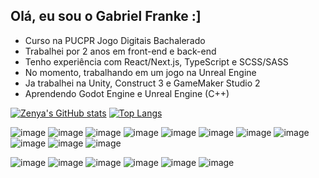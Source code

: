 ## Olá, eu sou o Gabriel Franke :]

- Curso na PUCPR Jogo Digitais Bachalerado
- Trabalhei por 2 anos em front-end e back-end
- Tenho experiência com React/Next.js, TypeScript e SCSS/SASS
- No momento, trabalhando em um jogo na Unreal Engine
- Ja trabalhei na Unity, Construct 3 e GameMaker Studio 2
- Aprendendo Godot Engine e Unreal Engine (C++)

[![Zenya's GitHub stats](https://github-readme-stats.vercel.app/api?username=zenyaboi&include_all_commits=true&count_private=true&show_icons=true&theme=dark&langs_count=5)](https://github.com/anuraghazra/github-readme-stats)
[![Top Langs](https://github-readme-stats.vercel.app/api/top-langs/?username=zenyaboi&count_private=true&show_icons=true&theme=dark&hide=shaderlab)](https://github.com/anuraghazra/github-readme-stats)

![image](https://img.shields.io/badge/HTML5-E34F26?style=for-the-badge&logo=html5&logoColor=white)
![image](https://img.shields.io/badge/CSS3-1572B6?style=for-the-badge&logo=css3&logoColor=white)
![image](https://img.shields.io/badge/Sass-CC6699?style=for-the-badge&logo=sass&logoColor=white)
![image](https://img.shields.io/badge/JavaScript-F7DF1E?style=for-the-badge&logo=javascript&logoColor=black)
![image](https://img.shields.io/badge/TypeScript-007ACC?style=for-the-badge&logo=typescript&logoColor=white)
![image](https://img.shields.io/badge/React-20232A?style=for-the-badge&logo=react&logoColor=61DAFB)
![image](https://img.shields.io/badge/Next.js-black?logo=next.js&logoColor=white)
![image](https://img.shields.io/badge/C%23-239120?style=for-the-badge&logo=c-sharp&logoColor=white)
![image](https://img.shields.io/badge/C++-%2300599C.svg?logo=c%2B%2B&logoColor=white)
![image](https://img.shields.io/badge/Python-3776AB?style=for-the-badge&logo=python&logoColor=white)
![image](https://img.shields.io/badge/Lua-2C2D72?style=for-the-badge&logo=lua&logoColor=white)

![image](https://img.shields.io/badge/Unity-100000?style=for-the-badge&logo=unity&logoColor=white)
![image](https://img.shields.io/badge/Unreal%20Engine-%23313131.svg?logo=unrealengine&logoColor=white)
![image](https://img.shields.io/badge/GameMaker-000?logo=gamemaker&logoColor=fff)
![image](https://img.shields.io/badge/Godot-%23FFFFFF.svg?logo=godot-engine)
![image](https://img.shields.io/badge/Construct%203-00FFDA?logo=construct3&logoColor=000&)
![image](https://img.shields.io/badge/Blender-%23F5792A.svg?logo=blender&logoColor=white)

##
